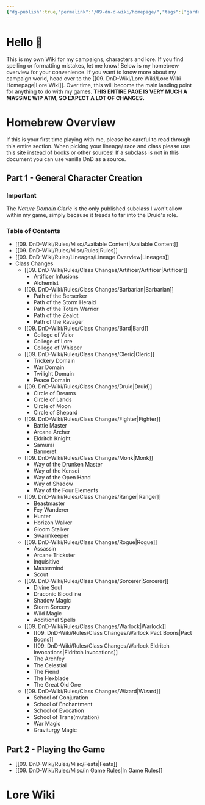 ```yaml
---
{"dg-publish":true,"permalink":"/09-dn-d-wiki/homepage/","tags":["gardenEntry"]}
---
```



# Hello 🦄
This is my own Wiki for my campaigns, characters and lore. If you find spelling or formatting mistakes, let me know! 
Below is my homebrew overview for your convenience. 
If you want to know more about my campaign world, head over to the [[09. DnD-Wiki/Lore Wiki/Lore Wiki Homepage\|Lore Wiki]].
Over time, this will become the main landing point for anything to do with my games. 
**THIS ENTIRE PAGE IS VERY MUCH A MASSIVE WIP ATM, SO EXPECT A LOT OF CHANGES.**
# Homebrew Overview
If this is your first time playing with me, please be careful to read through this entire section. 
When picking your lineage/ race and class please use this site instead of books or other sources! If a subclass is not in this document you can use vanilla DnD as a source.
## Part 1 - General Character Creation
### Important
The *Nature Domain Cleric* is the only published subclass I won't allow within my game, simply because it treads to far into the Druid's role. 
### Table of Contents
- [[09. DnD-Wiki/Rules/Misc/Available Content\|Available Content]] 
- [[09. DnD-Wiki/Rules/Misc/Rules\|Rules]]
- [[09. DnD-Wiki/Rules/Lineages/Lineage Overview\|Lineages]]
- Class Changes
	- [[09. DnD-Wiki/Rules/Class Changes/Artificer/Artificer\|Artificer]]
		- Artificer Infusions
		- Alchemist
	- [[09. DnD-Wiki/Rules/Class Changes/Barbarian\|Barbarian]]
		- Path of the Berserker 
		- Path of the Storm Herald
		- Path of the Totem Warrior
		- Path of the Zealot
		- Path of the Ravager
	- [[09. DnD-Wiki/Rules/Class Changes/Bard\|Bard]]
		- College of Valor
		- College of Lore
		- College of Whisper
	- [[09. DnD-Wiki/Rules/Class Changes/Cleric\|Cleric]]
		- Trickery Domain
		- War Domain
		- Twilight Domain
		- Peace Domain
	- [[09. DnD-Wiki/Rules/Class Changes/Druid\|Druid]]
		- Circle of Dreams
		- Circle of Lands
		- Circle of Moon
		- Circle of Shepard
	- [[09. DnD-Wiki/Rules/Class Changes/Fighter\|Fighter]]
		- Battle Master
		- Arcane Archer
		- Eldritch Knight
		- Samurai
		- Banneret
	- [[09. DnD-Wiki/Rules/Class Changes/Monk\|Monk]]
		- Way of the Drunken Master
		- Way of the Kensei
		- Way of the Open Hand
		- Way of Shadow
		- Way of the Four Elements
	- [[09. DnD-Wiki/Rules/Class Changes/Ranger\|Ranger]]
		- Beastmaster
		- Fey Wanderer
		- Hunter
		- Horizon Walker
		- Gloom Stalker
		- Swarmkeeper
	- [[09. DnD-Wiki/Rules/Class Changes/Rogue\|Rogue]]
		- Assassin
		- Arcane Trickster
		- Inquisitive
		- Mastermind
		- Scout
	- [[09. DnD-Wiki/Rules/Class Changes/Sorcerer\|Sorcerer]]
		- Divine Soul
		- Draconic Bloodline
		- Shadow Magic
		- Storm Sorcery
		- Wild Magic
		- Additional Spells
	- [[09. DnD-Wiki/Rules/Class Changes/Warlock\|Warlock]]
		- [[09. DnD-Wiki/Rules/Class Changes/Warlock Pact Boons\|Pact Boons]]
		- [[09. DnD-Wiki/Rules/Class Changes/Warlock Eldritch Invocations\|Eldritch Invocations]]
		- The Archfey
		- The Celestial
		- The Fiend
		- The Hexblade
		- The Great Old One
	- [[09. DnD-Wiki/Rules/Class Changes/Wizard\|Wizard]]
		- School of Conjuration
		- School of Enchantment
		- School of Evocation
		- School of Trans(mutation)
		- War Magic
		- Graviturgy Magic 

## Part 2 - Playing the Game
- [[09. DnD-Wiki/Rules/Misc/Feats\|Feats]]
- [[09. DnD-Wiki/Rules/Misc/In Game Rules\|In Game Rules]]

# Lore Wiki



